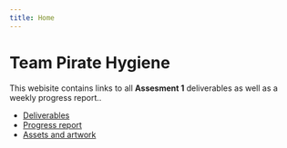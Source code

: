 ```yaml
---
title: Home
---
```

# Team Pirate Hygiene
This webisite contains links to all **Assesment 1** deliverables as well as a weekly progress report..

* [Deliverables](https://beep-boop-boop.github.io/ENG1-Team4/deliverables)
* [Progress report](https://beep-boop-boop.github.io/ENG1-Team4/progress_report)
* [Assets and artwork](https://beep-boop-boop.github.io/ENG1-Team4/assets)

